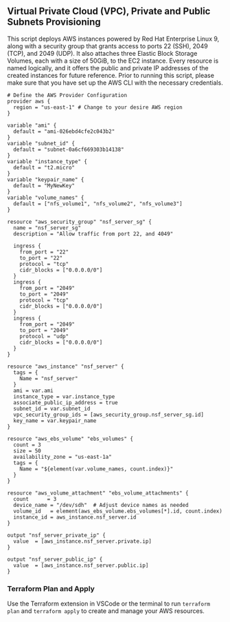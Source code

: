 ## Virtual Private Cloud (VPC), Private and Public Subnets Provisioning
This script deploys AWS instances powered by Red Hat Enterprise Linux 9, along with a security group that grants access to ports 22 (SSH), 2049 (TCP), and 2049 (UDP). It also attaches three Elastic Block Storage Volumes, each with a size of 50GiB, to the EC2 instance. Every resource is named logically, and it offers the public and private IP addresses of the created instances for future reference. Prior to running this script, please make sure that you have set up the AWS CLI with the necessary credentials.
```
# Define the AWS Provider Configuration
provider aws {
  region = "us-east-1" # Change to your desire AWS region
}

variable "ami" {
  default = "ami-026ebd4cfe2c043b2"
}
variable "subnet_id" {
  default = "subnet-0a6cf669303b14138"
}
variable "instance_type" {
  default = "t2.micro"
}
variable "keypair_name" {
  default = "MyNewKey"
}
variable "volume_names" {
  default = ["nfs_volume1", "nfs_volume2", "nfs_volume3"]
}

resource "aws_security_group" "nsf_server_sg" {
  name = "nsf_server_sg"
  description = "Allow traffic from port 22, and 4049"

  ingress {
    from_port = "22"
    to_port = "22"
    protocol = "tcp"
    cidr_blocks = ["0.0.0.0/0"]
  }
  ingress {
    from_port = "2049"
    to_port = "2049"
    protocol = "tcp"
    cidr_blocks = ["0.0.0.0/0"]
  }
  ingress {
    from_port = "2049"
    to_port = "2049"
    protocol = "udp"
    cidr_blocks = ["0.0.0.0/0"]
  }
}

resource "aws_instance" "nsf_server" {
  tags = {
    Name = "nsf_server"
  }
  ami = var.ami
  instance_type = var.instance_type
  associate_public_ip_address = true
  subnet_id = var.subnet_id
  vpc_security_group_ids = [aws_security_group.nsf_server_sg.id]
  key_name = var.keypair_name
}

resource "aws_ebs_volume" "ebs_volumes" {
  count = 3
  size = 50
  availability_zone = "us-east-1a"
  tags = {
    Name = "${element(var.volume_names, count.index)}"
  }
}

resource "aws_volume_attachment" "ebs_volume_attachments" {
  count      = 3
  device_name = "/dev/sdh"  # Adjust device names as needed
  volume_id   = element(aws_ebs_volume.ebs_volumes[*].id, count.index)
  instance_id = aws_instance.nsf_server.id
}

output "nsf_server_private_ip" {
  value  = [aws_instance.nsf_server.private.ip]
}

output "nsf_server_public_ip" {
  value  = [aws_instance.nsf_server.public.ip]
}
```
### Terraform Plan and Apply
Use the Terraform extension in VSCode or the terminal to run `terraform plan` and `terraform apply` to create and manage your AWS resources.
